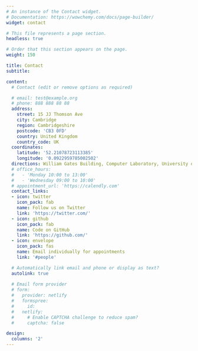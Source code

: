 ```yaml
---
# An instance of the Contact widget.
# Documentation: https://wowchemy.com/docs/page-builder/
widget: contact

# This file represents a page section.
headless: true

# Order that this section appears on the page.
weight: 150

title: Contact
subtitle:

content:
  # Contact (edit or remove options as required)

  # email: test@example.org
  # phone: 888 888 88 88
  address:
    street: 15 JJ Thomson Ave
    city: Cambridge
    region: Cambridgeshire
    postcode: 'CB3 0FD'
    country: United Kingdom
    country_code: UK
  coordinates:
    latitude: '52.21078723113385'
    longitude: '0.0922959785002502'
  directions: William Gates Building, Computer Laboratory, University of Cambridge
  # office_hours:
  #   - 'Monday 10:00 to 13:00'
  #   - 'Wednesday 09:00 to 10:00'
  # appointment_url: 'https://calendly.com'
  contact_links:
  - icon: twitter
    icon_pack: fab
    name: Follow us on Twitter
    link: 'https://twitter.com/'
  - icon: github
    icon_pack: fab
    name: Code on GitHub
    link: 'https://github.com/'
  - icon: envelope
    icon_pack: fas
    name: Email individually for appointments
    link: '#people'

  # Automatically link email and phone or display as text?
  autolink: true
  
  # Email form provider
  # form:
  #   provider: netlify
  #   formspree:
  #     id:
  #   netlify:
  #     # Enable CAPTCHA challenge to reduce spam?
  #     captcha: false

design:
  columns: '2'
---
```

